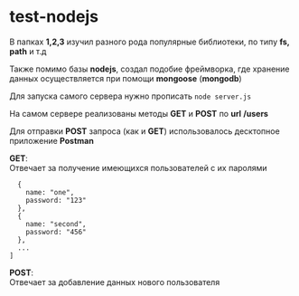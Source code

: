 # test-nodejs

В папках **1,2,3** изучил разного рода популярные библиотеки, по типу **fs, path** и т.д

Также помимо базы **nodejs**, создал подобие фреймворка, где хранение данных осуществляется при помощи **mongoose** (**mongodb**) 

Для запуска самого сервера нужно прописать 
`node server.js`

На самом сервере реализованы методы **GET** и **POST** по **url** **/users**

Для отправки **POST** запроса (как и **GET**) использовалось десктопное приложение **Postman**

**GET**: \
Отвечает за получение имеющихся пользователей с их паролями 
```[
  {
    name: "one",
    password: "123"
  },
  {
    name: "second",
    password: "456"
  },
  ...
]
```

**POST**: \
Отвечает за добавление данных нового пользователя
